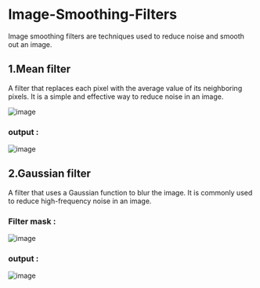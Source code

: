 # Image-Smoothing-Filters
Image smoothing filters are techniques used to reduce noise and smooth out an image. 

## 1.Mean filter
A filter that replaces each pixel with the average value of its neighboring pixels. It is a simple and effective way to reduce noise in an image.

![image](https://github.com/Gelareh-st/Image-Smoothing-Filters/assets/85786544/17435702-1512-4442-9889-c71ef4f31082)

### output :

![image](https://github.com/Gelareh-st/Image-Smoothing-Filters/assets/85786544/b75ed434-d8a6-4ebb-bda5-002b7c99a05f)



## 2.Gaussian filter
A filter that uses a Gaussian function to blur the image. It is commonly used to reduce high-frequency noise in an image.
### Filter mask :

![image](https://github.com/Gelareh-st/Image-Smoothing-Filters/assets/85786544/76a793d7-56dc-40ff-8660-d1d6c47fd9e6)

### output :

![image](https://github.com/Gelareh-st/Image-Smoothing-Filters/assets/85786544/749ed3c7-6dfc-4ea3-b592-a29982007836)
